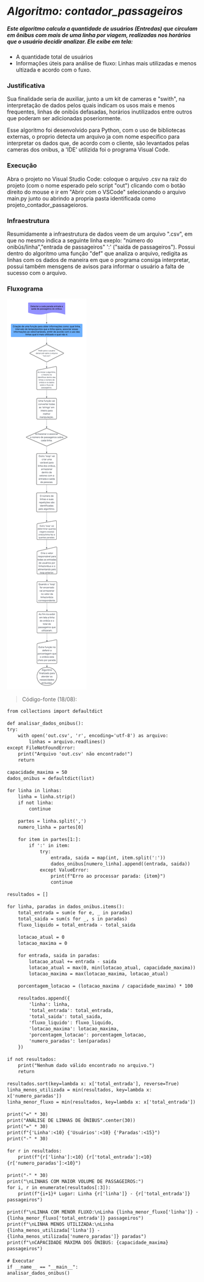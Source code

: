# ***Algoritmo: contador_passageiros***

##### Este algoritmo calcula a quantidade de usuários (Entredas) que circulam em ônibus com mais de uma linha por viagem, realizadas nos horários que o usuário decidir analizar. Ele exibe em tela:

 - A quantidade total de usuários
 - Informações úteis para análise de fluxo: Linhas mais utilizadas e menos ultizada e acordo com o fuxo.

### Justificativa
Sua finalidade seria de auxiliar, junto a um kit de cameras e "swith", na interpretação de dados pelos quais indicam os usos mais e menos frequentes, linhas de onibûs defasadas, horários inutilizados entre outros que poderam ser adicionadas poseriormente.

Esse algoritmo foi desenvolvido para Python, com o uso de bibliotecas externas, o proprio detecta um arquivo ja com nome especifico para interpretar os dados que, de acordo com o cliente, são levantados pelas cameras dos onibus, a 'IDE' utilizida foi o programa Visual Code.

### Execução
Abra o projeto no Visual Studio Code: coloque o arquivo .csv na raiz do projeto (com o nome esperado pelo script "out") clicando com o botão direito do mouse e ir em "Abrir com o VSCode" selecionando o arquivo main.py junto ou abrindo a propria pasta identificada como projeto_contador_passageioros. 

### Infraestrutura
Resumidamente a infraestrutura de dados veem de um arquivo ".csv", em que no mesmo indica a seguinte linha exeplo: "número do onibûs/linha","entrada de passageiros" ':' ("saida de passageiros").
Possui dentro do algoritmo uma função "def" que analiza o arquivo, redigita as linhas com os dados de maneira em que o programa consiga interpretar, possui também mensgens de avisos para informar o usuário a falta de sucesso com o arquivo.

### Fluxograma
![Alt text](https://github.com/Vitor-ALucn/contador_passageiros/blob/main/Contador%20de%20Passageiros.png)

> Código-fonte (18/08):

    from collections import defaultdict

    def analisar_dados_onibus():
    try:
        with open('out.csv', 'r', encoding='utf-8') as arquivo:
            linhas = arquivo.readlines()
    except FileNotFoundError:
        print("Arquivo 'out.csv' não encontrado!")
        return

    capacidade_maxima = 50
    dados_onibus = defaultdict(list)

    for linha in linhas:
        linha = linha.strip()
        if not linha:
            continue

        partes = linha.split(',')
        numero_linha = partes[0]

        for item in partes[1:]:
            if ':' in item:
                try:
                    entrada, saida = map(int, item.split(':'))
                    dados_onibus[numero_linha].append((entrada, saida))
                except ValueError:
                    print(f"Erro ao processar parada: {item}")
                    continue

    resultados = []

    for linha, paradas in dados_onibus.items():
        total_entrada = sum(e for e, _ in paradas)
        total_saida = sum(s for _, s in paradas)
        fluxo_liquido = total_entrada - total_saida

        lotacao_atual = 0
        lotacao_maxima = 0

        for entrada, saida in paradas:
            lotacao_atual += entrada - saida
            lotacao_atual = max(0, min(lotacao_atual, capacidade_maxima))
            lotacao_maxima = max(lotacao_maxima, lotacao_atual)

        porcentagem_lotacao = (lotacao_maxima / capacidade_maxima) * 100

        resultados.append({
            'linha': linha,
            'total_entrada': total_entrada,
            'total_saida': total_saida,
            'fluxo_liquido': fluxo_liquido,
            'lotacao_maxima': lotacao_maxima,
            'porcentagem_lotacao': porcentagem_lotacao,
            'numero_paradas': len(paradas)
        })

    if not resultados:
        print("Nenhum dado válido encontrado no arquivo.")
        return

    resultados.sort(key=lambda x: x['total_entrada'], reverse=True)
    linha_menos_utilizada = min(resultados, key=lambda x: x['numero_paradas'])
    linha_menor_fluxo = min(resultados, key=lambda x: x['total_entrada'])

    print("=" * 30)
    print("ANÁLISE DE LINHAS DE ÔNIBUS".center(30))
    print("=" * 30)
    print(f"{'Linha':<10} {'Usuários':<10} {'Paradas':<15}")
    print("-" * 30)

    for r in resultados:
        print(f"{r['linha']:<10} {r['total_entrada']:<10} {r['numero_paradas']:<10}")

    print("-" * 30)
    print("\nLINHAS COM MAIOR VOLUME DE PASSAGEIROS:")
    for i, r in enumerate(resultados[:3]):
        print(f"{i+1}º Lugar: Linha {r['linha']} - {r['total_entrada']} passageiros")

    print(f"\nLINHA COM MENOR FLUXO:\nLinha {linha_menor_fluxo['linha']} - {linha_menor_fluxo['total_entrada']} passageiros")
    print(f"\nLINHA MENOS UTILIZADA:\nLinha {linha_menos_utilizada['linha']} - {linha_menos_utilizada['numero_paradas']} paradas")
    print(f"\nCAPACIDADE MÁXIMA DOS ÔNIBUS: {capacidade_maxima} passageiros")

    # Executar
    if __name__ == "__main__":
    analisar_dados_onibus()
